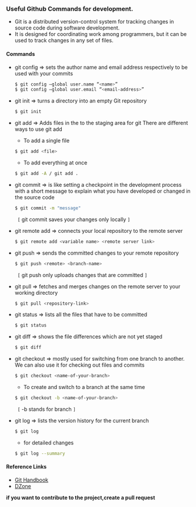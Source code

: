 
### Useful Github Commands for development.

- Git is a distributed version-control system for tracking changes in source code during software development.
- It is designed for coordinating work among programmers, but it can be used to track changes in any set of files.

#### Commands

+ git config => sets the author name and email address respectively to be used with your commits
    ```sh
    $ git config –global user.name “<name>”
    $ git config –global user.email “<email-address>”
    ```
    
+ git init  =>  turns a directory into an empty Git repository
    ```sh
    $ git init
    ```    
    
+ git add  => Adds files in the to the staging area for git
  There are different ways to use git add 
    - To add a single file
     ```sh
     $ git add <file>
     ```   
     - To add everything at once
     ```sh
     $ git add -A / git add .
     ``` 
     
+ git commit => is like setting a checkpoint in the development process with a short message to explain what you have developed or changed in the source code
    ```sh
    $ git commit -m "message"
    ```
     ` [` git commit saves your changes only locally `] `    
     
+ git remote add => connects your local repository to the remote server
    ```sh
    $ git remote add <variable name> <remote server link>
    ```
    
+ git push => sends the committed changes to your remote repository
    ```sh
    $ git push <remote> <branch-name>
    ```
    ` [` git push only uploads changes that are committed `] `  
    
+ git pull => fetches and merges changes on the remote server to your working directory
    ```sh
    $ git pull <repository-link>
    ```    
    
+ git status => lists all the files that have to be committed
    ```sh
    $ git status
    ```  
    
+ git diff => shows the file differences which are not yet staged
    ```sh
    $ git diff
    ```  
    
+ git checkout => mostly used for switching from one branch to another. We can also use it for checking out files and commits
    ```sh
    $ git checkout <name-of-your-branch>
    ```
    - To create and switch to a branch at the same time
    ```sh
    $ git checkout -b <name-of-your-branch>
    ```
    ` [` -b stands for branch `] `    

+ git log => lists the version history for the current branch
    ```sh
    $ git log
    ```
    - for detailed changes 
    ```sh
    $ git log --summary
    ```    
    
#### Reference Links

* [Git Handbook]
* [DZone]


[Git Handbook]: https://guides.github.com/introduction/git-handbook/
[DZone]: https://dzone.com/articles/top-20-git-commands-with-examples

**if you want to contribute to the project,create a pull request**
